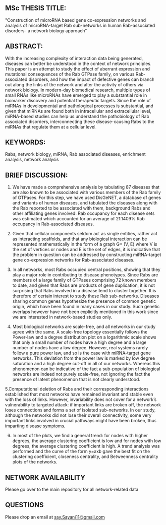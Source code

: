 ## MSc THESIS TITLE: 

"Construction of microRNA based gene co-expression networks and analysis of microRNA-target Rab sub-networks in human Rab-associated disorders- a network biology approach"

## ABSTRACT:
With the increasing complexity of interaction data being generated, diseases can better be understood in the context of network principles. This paper is an attempt to study the effect of aberrant expression and mutational consequences of the Rab GTPase family, on various Rab-associated disorders, and how the impact of defective genes can branch out along the links of the network and alter the activity of others via network biology. In modern-day biomedical research, multiple types of small RNAs like microRNAs have emerged to play a substantial role in biomarker discovery and potential therapeutic targets. Since the role of miRNAs in developmental and pathological processes is substantial, and given that miRNAs are found both in intracellular and extracellular level, miRNA-based studies can help us understand the pathobiology of Rab associated disorders, interconnecting these disease-causing Rabs to the miRNAs that regulate them at a cellular level.

## KEYWORDS:

Rabs, network biology, miRNA, Rab associated diseases, enrichment analysis, network analysis

## BRIEF DISCUSSION:

1. We have made a comprehensive analysis by tabulating 87 diseases that are also known to be associated with various members of the Rab family of GTPases. For this step, we have used DisGeNET, a database of genes and variants of human diseases, and tabulated the diseases along with the Rab reported to be associated with them, background Rabs and other affiliating genes involved. Rab occupancy for each disease sets was estimated which accounted for an average of 21.1409% Rab occupancy in Rab-associated diseases.

2. Given that cellular components seldom act as single entities, rather act as interacting scaffolds, and that any biological interaction can be represented mathematically in the form of a graph G= (V, E) where V is the set of vertices or nodes and E is the set of edges, it is indicative that the problem in question can be addressed by constructing miRNA-target gene co-expression networks for Rab-associated diseases.

3. In all networks, most Rabs occupied central positions, showing that they play a major role in contributing to disease phenotypes. Since Rabs are members of a large family of GTPases comprising 72 known members to date, and given that Rabs are products of gene duplication, it is not surprising that Rabs involved in a disease tend to cluster together. It is therefore of certain interest to study these Rab sub-networks. Diseases sharing common genes hypothesize the presence of common genetic origin, which have been found in many cases in our study. Such genetic overlaps however have not been explicitly mentioned in this work since we are interested in network-based studies only. 

4. Most biological networks are scale-free, and all networks in our study agree with the same. A scale-free topology essentially follows the Power-law and a degree distribution plot on a logarithmic scale shows that only a small number of nodes have a high degree and a large number of nodes have a low degree. However, real systems rarely follow a pure power law, and so is the case with miRNA-target gene networks. This deviation from the power law is marked by low degree saturation and a high degree cut-off in all of our networks. Whereas this phenomenon can be indicative of the fact a sub-population of biological networks are indeed not purely scale-free, not ignoring the fact the presence of latent phenomenon that is not clearly understood.

5.Computational deletion of Rabs and their corresponding interactions established that most networks have remained invariant and stable even with the loss of links. However, invariability does not cover for a network’s vulnerability to targeted attack: if important links are broken off, the network loses connections and forms a set of isolated sub-networks. In our study, although the networks did not lose their overall connectivity, some very important links involved in crucial pathways might have been broken, thus imparting disease symptoms.

6. In most of the plots, we find a general trend: for nodes with higher degrees, the average clustering coefficient is low and for nodes with low degrees, the average clustering coefficient is high. A trend analysis was performed and the curve of the form y=axb gave the best fit on the clustering coefficient, closeness centrality, and Betweenness centrality plots of the networks.

## NETWORK AVAILABILITY

Please go over to the main repository for all network-related data

## QUESTIONS

Please drop an email at say.Sayani11@gmail.com


